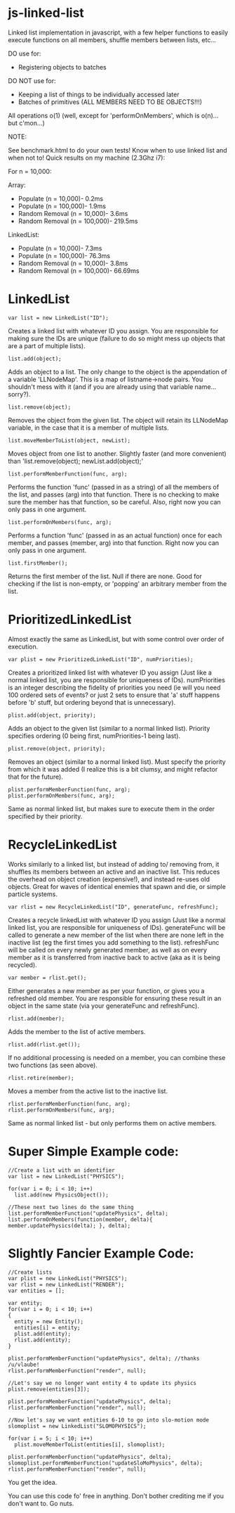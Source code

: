 js-linked-list
====================

Linked list implementation in javascript, with a few helper functions to easily execute functions on all members, shuffle members between lists, etc...

DO use for:
- Registering objects to batches

DO NOT use for:
- Keeping a list of things to be individually accessed later
- Batches of primitives (ALL MEMBERS NEED TO BE OBJECTS!!!)

All operations o(1) (well, except for 'performOnMembers', which is o(n)... but c'mon...)

NOTE:

See benchmark.html to do your own tests! Know when to use linked list and when not to! 
Quick results on my machine (2.3Ghz i7):

For n = 10,000:

Array:
- Populate (n = 10,000)- 0.2ms
- Populate (n = 100,000)- 1.9ms
- Random Removal (n = 10,000)- 3.6ms
- Random Removal (n = 100,000)- 219.5ms

LinkedList:
- Populate (n = 10,000)- 7.3ms
- Populate (n = 100,000)- 76.3ms
- Random Removal (n = 10,000)- 3.8ms
- Random Removal (n = 100,000)- 66.69ms


LinkedList
================

    var list = new LinkedList("ID");

Creates a linked list with whatever ID you assign. You are responsible for making sure the IDs are unique (failure to do so might mess up objects that are a part of multiple lists).

    list.add(object);

Adds an object to a list. The only change to the object is the appendation of a variable 'LLNodeMap'. This is a map of listname->node pairs. You shouldn't mess with it (and if you are already using that variable name... sorry?).

    list.remove(object);

Removes the object from the given list. The object will retain its LLNodeMap variable, in the case that it is a member of multiple lists.

    list.moveMemberToList(object, newList);

Moves object from one list to another. Slightly faster (and more convenient) than 'list.remove(object); newList.add(object);'

    list.performMemberFunction(func, arg);

Performs the function 'func' (passed in as a string) of all the members of the list, and passes (arg) into that function. There is no checking to make sure the member has that function, so be careful. Also, right now you can only pass in one argument. 

    list.performOnMembers(func, arg);

Performs a function 'func' (passed in as an actual function) once for each member, and passes (member, arg) into that function. Right now you can only pass in one argument.

    list.firstMember();

Returns the first member of the list. Null if there are none. Good for checking if the list is non-empty, or 'popping' an arbitrary member from the list.

PrioritizedLinkedList
===========================

Almost exactly the same as LinkedList, but with some control over order of execution.

    var plist = new PrioritizedLinkedList("ID", numPriorities);

Creates a prioritized linked list with whatever ID you assign (Just like a normal linked list, you are responsible for uniqueness of IDs). numPriorities is an integer describing the fidelity of priorities you need (ie will you need 100 ordered sets of events? or just 2 sets to ensure that 'a' stuff happens before 'b' stuff, but ordering beyond that is unnecessary).

    plist.add(object, priority);

Adds an object to the given list (similar to a normal linked list). Priority specifies ordering (0 being first, numPriorities-1 being last).

    plist.remove(object, priority);

Removes an object (similar to a normal linked list). Must specify the priority from which it was added (I realize this is a bit clumsy, and might refactor that for the future).

    plist.performMemberFunction(func, arg);
    plist.performOnMembers(func, arg);

Same as normal linked list, but makes sure to execute them in the order specified by their priority.

RecycleLinkedList
=======================

Works similarly to a linked list, but instead of adding to/ removing from, it shuffles its members between an active and an inactive list. This reduces the overhead on object creation (expensive!), and instead re-uses old objects. Great for waves of identical enemies that spawn and die, or simple particle systems.

    var rlist = new RecycleLinkedList("ID", generateFunc, refreshFunc);

Creates a recycle linkedList with whatever ID you assign (Just like a normal linked list, you are responsible for uniqueness of IDs). generateFunc will be called to generate a new member of the list when there are none left in the inactive list (eg the first times you add something to the list). refreshFunc will be called on every newly generated member, as well as on every member as it is transferred from inactive back to active (aka as it is being recycled).

    var member = rlist.get();

Either generates a new member as per your function, or gives you a refreshed old member. You are responsible for ensuring these result in an object in the same state (via your generateFunc and refreshFunc).

    rlist.add(member);

Adds the member to the list of active members. 

    rlist.add(rlist.get());

If no additional processing is needed on a member, you can combine these two functions (as seen above).

    rlist.retire(member);

Moves a member from the active list to the inactive list.

    rlist.performMemberFunction(func, arg);
    rlist.performOnMembers(func, arg);

Same as normal linked list - but only performs them on active members.

Super Simple Example code:
==========================

    //Create a list with an identifier
    var list = new LinkedList("PHYSICS");

    for(var i = 0; i < 10; i++)
      list.add(new PhysicsObject());

    //These next two lines do the same thing
    list.performMemberFunction("updatePhysics", delta);
    list.performOnMembers(function(member, delta){ member.updatePhysics(delta); }, delta);

Slightly Fancier Example Code:
==============================

    //Create lists
    var plist = new LinkedList("PHYSICS");
    var rlist = new LinkedList("RENDER");
    var entities = [];
    
    var entity;
    for(var i = 0; i < 10; i++)
    {
      entity = new Entity();
      entities[i] = entity;
      plist.add(entity);
      rlist.add(entity);
    }
    
    plist.performMemberFunction("updatePhysics", delta); //thanks /u/vlaube!
    rlist.performMemberFunction("render", null);
    
    //Let's say we no longer want entity 4 to update its physics
    plist.remove(entities[3]);
    
    plist.performMemberFunction("updatePhysics", delta);
    rlist.performMemberFunction("render", null);
    
    //Now let's say we want entities 6-10 to go into slo-motion mode
    slomoplist = new LinkedList("SLOMOPHYSICS");
    
    for(var i = 5; i < 10; i++)
      plist.moveMemberToList(entities[i], slomoplist);
      
    plist.performMemberFunction("updatePhysics", delta);
    slomoplist.performMemberFunction("updateSloMoPhysics", delta);
    rlist.performMemberFunction("render", null);
    
You get the idea.

You can use this code fo' free in anything. Don't bother crediting me if you don't want to. Go nuts.
